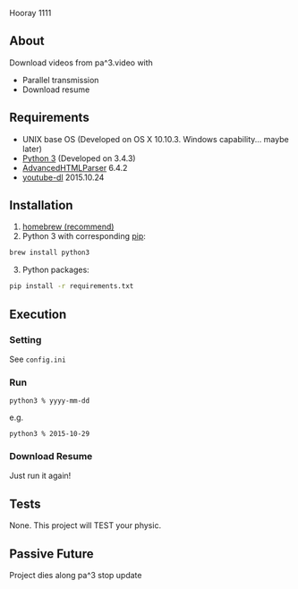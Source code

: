 
Hooray 1111

## About

Download videos from pa^3.video with

 * Parallel transmission
 * Download resume


## Requirements

 * UNIX base OS (Developed on OS X 10.10.3. Windows capability... maybe later)
 * [Python 3](https://www.python.org/) (Developed on 3.4.3)
 * [AdvancedHTMLParser](https://pypi.python.org/pypi/AdvancedHTMLParser) 6.4.2
 * [youtube-dl](https://rg3.github.io/youtube-dl/) 2015.10.24


## Installation

 1. [homebrew (recommend)](http://brew.sh/)
 2. Python 3 with corresponding [pip](https://github.com/pypa/pip):

 ```bash
 brew install python3
 ```
 3. Python packages:

 ```bash
 pip install -r requirements.txt
 ```


## Execution

### Setting

See `config.ini`


### Run
```shell
python3 % yyyy-mm-dd
```

e.g.
```shell
python3 % 2015-10-29
```

### Download Resume

Just run it again!


## Tests

None. This project will TEST your physic.


## Passive Future 

Project dies along pa^3 stop update
